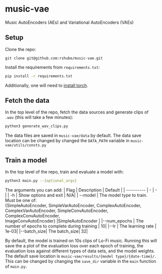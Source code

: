 # music-vae
Music AutoEncoders (AEs) and Variational AutoEncoders (VAEs)

## Setup
Clone the repo:
```
git clone git@github.com:rshube/music-vae.git
```
Install the requirements from `requirements.txt`:

```bash
pip install -r requirements.txt
```

Additionally, one will need to [install torch](https://pytorch.org/get-started/locally/).


## Fetch the data
In the top level of the repo, fetch the data sources and generate clips of `.wav` (this will take a few minutes):
```bash
python3 generate_wav_clips.py
```
The data files are saved in `music-vae/data` by default. The data save location can be changed by changed the `DATA_PATH` variable in `music-vae/utils/consts.py`


## Train a model
In the top level of the repo, train and evaluate a model with:
```bash
python3 main.py --{optional_args}
```
The arguments you can add: 
| Flag      | Description | Default |
| ---------- | - | - |
| -h      | Show options and exit       | N/A|
| --model   | The model type to train. Must be one of: <br />{SimpleAutoEncoder, SimpleVarAutoEncoder, ComplexAutoEncoder, <br />ComplexVarAutoEncoder, SimpleConvAutoEncoder, ComplexConvAutoEncoder, <br />ImageConvAutoEncoder}      |SimpleAutoEncoder |
|--num_epochs | The number of epochs to complete during training | 10|
|--lr | The learning rate | 1e-03|
|--batch_size| The batch_size| 32|

By default, the model is trained on 10s clips of Lo-Fi music. Running this will save the a plot of the evaluation loss over each epoch of training, the evaluation loss against different types of data sets, and the model weights. The default save location is `music-vae/results/{model type}/{date-time}/`. This can be changed by changing the `save_dir` variable in the `main` function of `main.py`.

